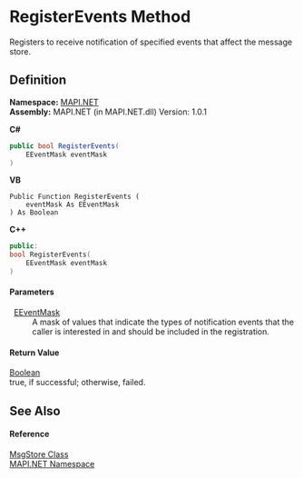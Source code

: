 # RegisterEvents Method


Registers to receive notification of specified events that affect the message store.



## Definition
**Namespace:** <a href="N_MAPI_NET.md">MAPI.NET</a>  
**Assembly:** MAPI.NET (in MAPI.NET.dll) Version: 1.0.1

**C#**
``` C#
public bool RegisterEvents(
	EEventMask eventMask
)
```
**VB**
``` VB
Public Function RegisterEvents ( 
	eventMask As EEventMask
) As Boolean
```
**C++**
``` C++
public:
bool RegisterEvents(
	EEventMask eventMask
)
```



#### Parameters
<dl><dt>  <a href="T_MAPI_NET_EEventMask.md">EEventMask</a></dt><dd>A mask of values that indicate the types of notification events that the caller is interested in and should be included in the registration.</dd></dl>

#### Return Value
<a href="https://learn.microsoft.com/dotnet/api/system.boolean" target="_blank" rel="noopener noreferrer">Boolean</a>  
true, if successful; otherwise, failed.

## See Also


#### Reference
<a href="T_MAPI_NET_MsgStore.md">MsgStore Class</a>  
<a href="N_MAPI_NET.md">MAPI.NET Namespace</a>  
